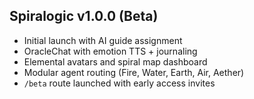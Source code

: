 ## Spiralogic v1.0.0 (Beta)

- Initial launch with AI guide assignment
- OracleChat with emotion TTS + journaling
- Elemental avatars and spiral map dashboard
- Modular agent routing (Fire, Water, Earth, Air, Aether)
- `/beta` route launched with early access invites
